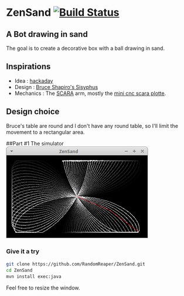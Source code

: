 # ZenSand [![Build Status](https://travis-ci.org/RandomReaper/ZenSand.svg?branch=master)](https://travis-ci.org/RandomReaper/ZenSand)
## A Bot drawing in sand

The goal is to create a decorative box with a ball drawing in sand.

## Inspirations
* Idea : [hackaday](http://blog.hackaday.com)
* Design : [Bruce Shapiro's Sisyphus](http://www.taomc.com/sisyphus/)
* Mechanics : The [SCARA](https://en.wikipedia.org/wiki/SCARA) arm, mostly the [mini cnc scara plotte](https://youtu.be/XZkR0ZcPujw).

## Design choice
Bruce's table are round and I don't have any round table, so I'll limit the movement to a rectangular area.

##Part #1 The simulator
![Simulator](doc/img/sim.png)

### Give it a try
```bash
git clone https://github.com/RandomReaper/ZenSand.git
cd ZenSand
mvn install exec:java
```
Feel free to resize the window.

